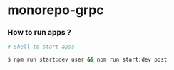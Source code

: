 # monorepo-grpc

### How to run apps ?
```bash
# Shell to start apss

$ npm run start:dev user && npm run start:dev post

```